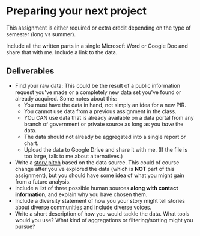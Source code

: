 # Preparing your next project

This assignment is either required or extra credit depending on the type of semester (long vs summer).

Include all the written parts in a single Microsoft Word or Google Doc and share that with me. Include a link to the data.

## Deliverables

- Find your raw data: This could be the result of a public information request you've made or a completely new data set you've found or already acquired. Some notes about this:
  - You must have the data in hand, not simply an idea for a new PIR.
  - You cannot use data from a previous assignment in the class.
  - YOu CAN use data that is already available on a data portal from any branch of government or private source as long as you _have_ the data.
  - The data should not already be aggregated into a single report or chart.
  - Upload the data to Google Drive and share it with me. (If the file is too large, talk to me about alternatives.)
- Write a [story pitch](https://docs.google.com/document/d/1gd5RR5YK43N3uE0o1vBoJfnkSo5S0JJFUCJmFsa75FM/edit#heading=h.2c0kjmnhvkas) based on the data source. This could of course change after you've explored the data (which is **NOT** part of this assignment), but you should have some idea of what you might gain from a future analysis.
- Include a list of three possible human sources **along with contact information**, and explain why you have chosen them.
- Include a diversity statement of how you your story might tell stories about diverse communities and include diverse voices.
- Write a short description of how you would tackle the data. What tools would you use? What kind of aggregations or filtering/sorting might you pursue?
